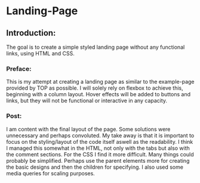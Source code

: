 # Landing-Page


## Introduction: 
The goal is to create a simple styled landing page without any functional links, using HTML and CSS.


### Preface: 
This is my attempt at creating a landing page as similar to the example-page provided by TOP as possible. I will solely rely on flexbox to achieve this, beginning with a column layout. Hover effects will be added to buttons and links, but they will not be functional or interactive in any capacity.

### Post:
I am content with the final layout of the page. Some solutions were unnecessary and perhaps convoluted. My take away is that it is important to focus on the styling/layout of the code itself aswell as the readability. I think I managed this somewhat in the HTML, not only with the tabs but also with the comment sections. For the CSS I find it more difficult. Many things could probably be simplified. Perhaps use the parent elements more for creating the basic designs and then the children for specifying. I also used some media queries for scaling purposes.
